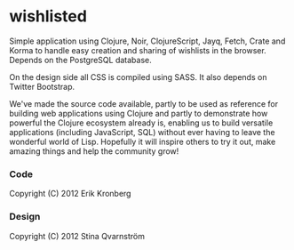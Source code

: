 # wishlisted

Simple application using Clojure, Noir, ClojureScript, Jayq, Fetch, Crate and Korma to handle easy creation and sharing of wishlists in the browser. Depends on the PostgreSQL database.

On the design side all CSS is compiled using SASS. It also depends on Twitter Bootstrap.

We've made the source code available, partly to be used as reference for building web applications using Clojure and partly to demonstrate how powerful the Clojure ecosystem already is, enabling us to build versatile applications (including JavaScript, SQL) without ever having to leave the wonderful world of Lisp. Hopefully it will inspire others to try it out, make amazing things and help the community grow!

### Code

Copyright (C) 2012 Erik Kronberg

### Design

Copyright (C) 2012 Stina Qvarnström